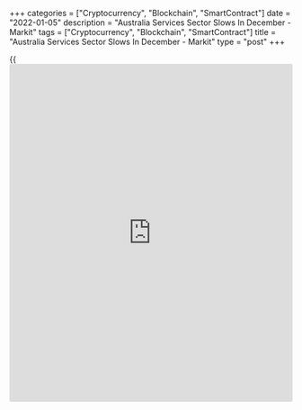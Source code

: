 +++
categories = ["Cryptocurrency", "Blockchain", "SmartContract"]
date = "2022-01-05"
description = "Australia Services Sector Slows In December - Markit"
tags = ["Cryptocurrency", "Blockchain", "SmartContract"]
title = "Australia Services Sector Slows In December - Markit"
type = "post"
+++

{{<iframe id="large-banner" src="https://www.bounty.group/#slide=16.0" width="100%" height="600" scrolling="no" style="border: 0px solid rgb(216, 221, 230); border-radius: 3px;">}}

The services sector in Australia continued to expand in December, albeit
at a slower pace, the latest survey from Markit Economics showed on
Thursday with a services PMI score of 55.1.

That's down from 55.7 in November, although it remains above the boom-
or-bust line of 50 that separates expansion from contraction.

That said, the rate at which [business][1] activity rose remained at a
level above the 2021 average to indicate solid growth post the easing of
COVID-19 restrictions, according to panelists.

On the other hand, the expansion of incoming new business accelerated in
December to the fastest in six months, with the Real Estate & Business
Services sector exhibiting the strongest uplift in demand. Better
economic conditions following the relaxation of COVID-19 restrictions
and higher vaccination rates enabled demand to grow further in December.

The survey also showed that the composite index fell to 54.9 in December
from 55.7 in November.

While both manufacturing and service sectors output growth eased in
December, demand for Australian services improved to push the composite
New Orders Index higher in the latest survey. Foreign demand for
Australian manufactured goods however improved while services exports
stayed subdued with border restrictions and COVID-19 Omicron variant
fears at play.

For comments and feedback [contact](https://www.playgroundfx.com/contact/): editorial@rtt[news](https://www.letsplayfx.com/blog/forex-news-website/).com

[Economic News][2]

 **What parts of the world are seeing the best (and worst) economic
performances lately? Click[here][3] to check out our [Econ Scorecard][3]
and find out! See up-to-the-moment [ranking](https://www.playgroundfx.com/blog/crypto-exchange-ranking/)s for the best and worst
performers in [GDP][4], [unemployment rate][5], [inflation][6] and much
more.**

   1. www.rtt[news](https://www.letsplayfx.com/blog/forex-news-website/).com/Content/Business.aspx
   2. www.rtt[news](https://www.letsplayfx.com/blog/forex-news-website/).com/Content/EconomicNews.aspx
   3. www.rtt[news](https://www.letsplayfx.com/blog/forex-news-website/).com/economic-scorecard/world-rank/unemployment-rate/highest-performance.aspx
   4. www.rtt[news](https://www.letsplayfx.com/blog/forex-news-website/).com/economic-scorecard/world-rank/GDP/highest-performance.aspx
   5. www.rtt[news](https://www.letsplayfx.com/blog/forex-news-website/).com/economic-scorecard/world-rank/unemployment-rate/lowest-performance.aspx
   6. www.rtt[news](https://www.letsplayfx.com/blog/forex-news-website/).com/economic-scorecard/world-rank/CPI/highest-performance.aspx